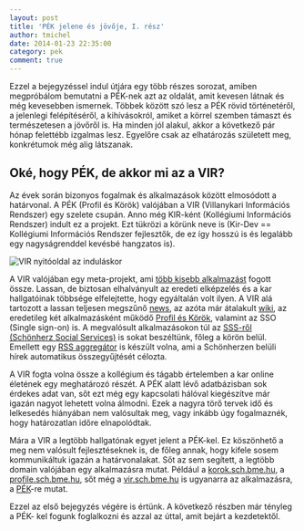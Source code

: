 ```yaml
---
layout: post
title: 'PÉK jelene és jövője, I. rész'
author: tmichel
date: 2014-01-23 22:35:00
category: pek
comment: true
---
```


Ezzel a bejegyzéssel indul útjára egy több részes sorozat, amiben megpróbálom
bemutatni a PÉK-nek azt az oldalát, amit kevesen látnak és még kevesebben
ismernek. Többek között szó lesz a PÉK rövid történetéről, a jelenlegi
felépítéséről, a kihívásokról, amiket a körrel szemben támaszt és természetesen
a jövőről is. Ha minden jól alakul, akkor a következő pár hónap felettébb
izgalmas lesz. Egyelőre csak az elhatározás született meg, konkrétumok még alig
látszanak.

## Oké, hogy PÉK, de akkor mi az a VIR?

Az évek során bizonyos fogalmak és alkalmazások között elmosódott a határvonal.
A PÉK (Profil és Körök) valójában a VIR (Villanykari Információs Rendszer) egy
szelete csupán. Anno még KIR-ként (Kollégiumi Információs Rendszer) indult ez a
projekt. Ezt tükrözi a körünk neve is (Kir-Dev == Kollégiumi Információs
Rendszer fejlesztők, de ez így hosszú is és legalább egy nagyságrenddel kevésbé
hangzatos is).

![VIR nyitóoldal az induláskor](/img/vir_landing.jpg)

A VIR valójában egy meta-projekt, ami [több kisebb alkalmazást](https://vir.sch.bme.hu/index.html)
fogott össze. Lassan, de biztosan elhalványult az eredeti elképzelés és a kar
hallgatóinak többsége elfelejtette, hogy egyáltalán volt ilyen. A VIR alá
tartozott a lassan teljesen megszűnő [news](http://news.sch.bme.hu/), az azóta
már átalakult [wiki](https://wiki.sch.bme.hu/), az eredetileg két alkalmazásként
működő [Profil és Körök](https://korok.sch.bme.hu), valamint az SSO (Single
sign-on) is. A megvalósult alkalmazásokon túl az [SSS-ről (Schönherz Social Services)](https://blog.sch.bme.hu/index.php/kozosseg/2009/11/25/sss-koezoessegi-site-villanykar-modra)
is sokat beszéltünk, főleg a körön belül. Emellett egy [RSS aggregátor](http://stewie.sch.bme.hu/gitweb/?p=archive/andy/aggregator) is
készült volna, ami a Schönherzen belüli hírek automatikus összegyűjtését
célozta.

A VIR fogta volna össze a kollégium és tágabb értelemben a kar online életének
egy meghatározó részét. A PÉK alatt lévő adatbázisban sok érdekes adat van, sőt
ezt még egy kapcsolati hálóval kiegészítve már igazán nagyot lehetett volna
álmodni. Ezek a nagyra törő tervek idő és lelkesedés hiányában nem valósultak
meg, vagy inkább úgy fogalmaznék, hogy határozatlan időre elnapolódtak.

Mára a VIR a legtöbb hallgatónak egyet jelent a PÉK-kel. Ez köszönhető a meg nem
valósult fejlesztéseknek is, de főleg annak, hogy kifele sosem kommunikáltuk
igazán a határvonalakat. Sőt az sem segített, a legtöbb domain valójában egy
alkalmazásra mutat. Például a [korok.sch.bme.hu](https://korok.sch.bme.hu), a
[profile.sch.bme.hu](https://profile.sch.bme.hu), sőt még a
[vir.sch.bme.hu](https://vir.sch.bme.hu) is ugyanarra az alkalmazásra, a
[PÉK](https://github.com/kir-dev/korok)-re mutat.

Ezzel az első bejegyzés végére is értünk. A következő részben már tényleg a PÉK-
kel fogunk foglalkozni és azzal az úttal, amit bejárt a kezdetektől.
